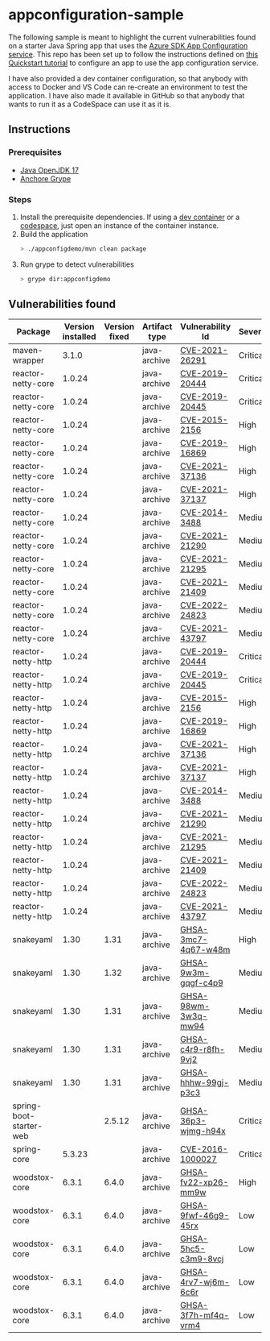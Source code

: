 # appconfiguration-sample

The following sample is meant to highlight the current vulnerabilities found on a starter Java Spring app that uses the [Azure SDK App Configuration service](https://learn.microsoft.com/en-us/java/api/overview/azure/spring-cloud-starter-appconfiguration-config-readme?source=recommendations&view=azure-java-stable). This repo has been set up to follow the instructions defined on [this Quickstart tutorial](https://learn.microsoft.com/en-us/azure/azure-app-configuration/quickstart-java-spring-app) to configure an app to use the app configuration service.

I have also provided a dev container configuration, so that anybody with access to Docker and VS Code can re-create an environment to test the application. I have also made it available in GitHub so that anybody that wants to run it as a CodeSpace can use it as it is.

## Instructions

### Prerequisites
- [Java OpenJDK 17](https://www.microsoft.com/openjdk)
- [Anchore Grype](https://github.com/anchore/grype#installation)

### Steps
1. Install the prerequisite dependencies. If using a [dev container](https://code.visualstudio.com/docs/devcontainers/containers#_quick-start-open-an-existing-folder-in-a-container) or a [codespace](https://docs.github.com/en/codespaces/developing-in-codespaces/creating-a-codespace-for-a-repository), just open an instance of the container instance.
2. Build the application
    ```bash
    > ./appconfigdemo/mvn clean package
    ```
3. Run grype to detect vulnerabilities
    ```bash
    > grype dir:appconfigdemo
    ```

## Vulnerabilities found
Package                 | Version installed | Version fixed | Artifact type | Vulnerability Id                                                         | Severity
------------------------|-------------------|---------------|---------------|--------------------------------------------------------------------------|---------
maven-wrapper           | 3.1.0             |               | java-archive  | [CVE-2021-26291](https://nvd.nist.gov/vuln/detail/CVE-2021-26291)        | Critical  
reactor-netty-core      | 1.0.24            |               | java-archive  | [CVE-2019-20444](https://nvd.nist.gov/vuln/detail/CVE-2019-20444)        | Critical  
reactor-netty-core      | 1.0.24            |               | java-archive  | [CVE-2019-20445](https://nvd.nist.gov/vuln/detail/CVE-2019-20445)        | Critical  
reactor-netty-core      | 1.0.24            |               | java-archive  | [CVE-2015-2156](https://nvd.nist.gov/vuln/detail/CVE-2015-2156)          | High      
reactor-netty-core      | 1.0.24            |               | java-archive  | [CVE-2019-16869](https://nvd.nist.gov/vuln/detail/CVE-2019-16869)        | High      
reactor-netty-core      | 1.0.24            |               | java-archive  | [CVE-2021-37136](https://nvd.nist.gov/vuln/detail/CVE-2021-37136)        | High      
reactor-netty-core      | 1.0.24            |               | java-archive  | [CVE-2021-37137](https://nvd.nist.gov/vuln/detail/CVE-2021-37137)        | High      
reactor-netty-core      | 1.0.24            |               | java-archive  | [CVE-2014-3488](https://nvd.nist.gov/vuln/detail/CVE-2014-3488)          | Medium    
reactor-netty-core      | 1.0.24            |               | java-archive  | [CVE-2021-21290](https://nvd.nist.gov/vuln/detail/CVE-2021-21290)        | Medium    
reactor-netty-core      | 1.0.24            |               | java-archive  | [CVE-2021-21295](https://nvd.nist.gov/vuln/detail/CVE-2021-21295)        | Medium    
reactor-netty-core      | 1.0.24            |               | java-archive  | [CVE-2021-21409](https://nvd.nist.gov/vuln/detail/CVE-2021-21409)        | Medium    
reactor-netty-core      | 1.0.24            |               | java-archive  | [CVE-2022-24823](https://nvd.nist.gov/vuln/detail/CVE-2022-24823)        | Medium    
reactor-netty-core      | 1.0.24            |               | java-archive  | [CVE-2021-43797](https://nvd.nist.gov/vuln/detail/CVE-2021-43797)        | Medium    
reactor-netty-http      | 1.0.24            |               | java-archive  | [CVE-2019-20444](https://nvd.nist.gov/vuln/detail/CVE-2019-20444)        | Critical  
reactor-netty-http      | 1.0.24            |               | java-archive  | [CVE-2019-20445](https://nvd.nist.gov/vuln/detail/CVE-2019-20445)        | Critical  
reactor-netty-http      | 1.0.24            |               | java-archive  | [CVE-2015-2156](https://nvd.nist.gov/vuln/detail/CVE-2015-2156)          | High      
reactor-netty-http      | 1.0.24            |               | java-archive  | [CVE-2019-16869](https://nvd.nist.gov/vuln/detail/CVE-2019-16869)        | High      
reactor-netty-http      | 1.0.24            |               | java-archive  | [CVE-2021-37136](https://nvd.nist.gov/vuln/detail/CVE-2021-37136)        | High      
reactor-netty-http      | 1.0.24            |               | java-archive  | [CVE-2021-37137](https://nvd.nist.gov/vuln/detail/CVE-2021-37137)        | High      
reactor-netty-http      | 1.0.24            |               | java-archive  | [CVE-2014-3488](https://nvd.nist.gov/vuln/detail/CVE-2014-3488)          | Medium    
reactor-netty-http      | 1.0.24            |               | java-archive  | [CVE-2021-21290](https://nvd.nist.gov/vuln/detail/CVE-2021-21290)        | Medium    
reactor-netty-http      | 1.0.24            |               | java-archive  | [CVE-2021-21295](https://nvd.nist.gov/vuln/detail/CVE-2021-21295)        | Medium    
reactor-netty-http      | 1.0.24            |               | java-archive  | [CVE-2021-21409](https://nvd.nist.gov/vuln/detail/CVE-2021-21409)        | Medium    
reactor-netty-http      | 1.0.24            |               | java-archive  | [CVE-2022-24823](https://nvd.nist.gov/vuln/detail/CVE-2022-24823)        | Medium    
reactor-netty-http      | 1.0.24            |               | java-archive  | [CVE-2021-43797](https://nvd.nist.gov/vuln/detail/CVE-2021-43797)        | Medium    
snakeyaml               | 1.30              | 1.31          | java-archive  | [GHSA-3mc7-4q67-w48m](https://github.com/advisories/GHSA-3mc7-4q67-w48m) |  High      
snakeyaml               | 1.30              | 1.32          | java-archive  | [GHSA-9w3m-gqgf-c4p9](https://github.com/advisories/GHSA-9w3m-gqgf-c4p9) |  Medium    
snakeyaml               | 1.30              | 1.31          | java-archive  | [GHSA-98wm-3w3q-mw94](https://github.com/advisories/98wm-3w3q-mw94)      |  Medium    
snakeyaml               | 1.30              | 1.31          | java-archive  | [GHSA-c4r9-r8fh-9vj2](https://github.com/advisories/GHSA-c4r9-r8fh-9vj2) |  Medium    
snakeyaml               | 1.30              | 1.31          | java-archive  | [GHSA-hhhw-99gj-p3c3](https://github.com/advisories/GHSA-hhhw-99gj-p3c3) |  Medium    
spring-boot-starter-web |                   | 2.5.12        | java-archive  | [GHSA-36p3-wjmg-h94x](https://github.com/advisories/GHSA-36p3-wjmg-h94x) |  Critical  
spring-core             | 5.3.23            |               | java-archive  | [CVE-2016-1000027](https://nvd.nist.gov/vuln/detail/CVE-2016-1000027)    |  Critical  
woodstox-core           | 6.3.1             | 6.4.0         | java-archive  | [GHSA-fv22-xp26-mm9w](https://github.com/advisories/GHSA-fv22-xp26-mm9w) |  High      
woodstox-core           | 6.3.1             | 6.4.0         | java-archive  | [GHSA-9fwf-46g9-45rx](https://github.com/advisories/GHSA-9fwf-46g9-45rx) |  Low       
woodstox-core           | 6.3.1             | 6.4.0         | java-archive  | [GHSA-5hc5-c3m9-8vcj](https://github.com/advisories/GHSA-5hc5-c3m9-8vcj) |  Low       
woodstox-core           | 6.3.1             | 6.4.0         | java-archive  | [GHSA-4rv7-wj6m-6c6r](https://github.com/advisories/GHSA-4rv7-wj6m-6c6r) |  Low       
woodstox-core           | 6.3.1             | 6.4.0         | java-archive  | [GHSA-3f7h-mf4q-vrm4](https://github.com/advisories/GHSA-3f7h-mf4q-vrm4) |  Low
